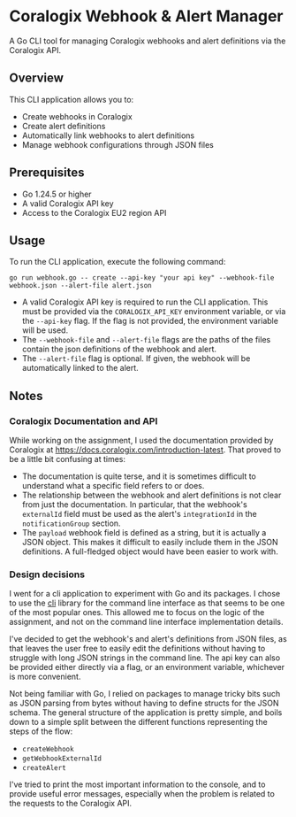 # Coralogix Webhook & Alert Manager

A Go CLI tool for managing Coralogix webhooks and alert definitions via the Coralogix API.

## Overview

This CLI application allows you to:
- Create webhooks in Coralogix
- Create alert definitions
- Automatically link webhooks to alert definitions
- Manage webhook configurations through JSON files

## Prerequisites

- Go 1.24.5 or higher
- A valid Coralogix API key
- Access to the Coralogix EU2 region API

## Usage

To run the CLI application, execute the following command:

```shell
go run webhook.go -- create --api-key "your api key" --webhook-file webhook.json --alert-file alert.json
```

- A valid Coralogix API key is required to run the CLI application. This must be provided via the `CORALOGIX_API_KEY` environment variable, or via the `--api-key` flag. If the flag is not provided, the environment variable will be used.
- The `--webhook-file` and `--alert-file` flags are the paths of the files contain the json definitions of the webhook and alert.
- The `--alert-file` flag is optional. If given, the webhook will be automatically linked to the alert.

## Notes

### Coralogix Documentation and API

While working on the assignment, I used the documentation provided by Coralogix at https://docs.coralogix.com/introduction-latest. That proved to be a little bit confusing at times:

- The documentation is quite terse, and it is sometimes difficult to understand what a specific field refers to or does.
- The relationship between the webhook and alert definitions is not clear from just the documentation. In particular, that the webhook's `externalId` field must be used as the alert's `integrationId` in the `notificationGroup` section.
- The `payload` webhook field is defined as a string, but it is actually a JSON object. This makes it difficult to easily include them in the JSON definitions. A full-fledged object would have been easier to work with.

### Design decisions

I went for a cli application to experiment with Go and its packages. I chose to use the [cli](https://github.com/urfave/cli) library for the command line interface as that seems to be one of the most popular ones.
This allowed me to focus on the logic of the assignment, and not on the command line interface implementation details.

I've decided to get the webhook's and alert's definitions from JSON files, as that leaves the user free to easily edit the definitions
without having to struggle with long JSON strings in the command line.
The api key can also be provided either directly via a flag, or an environment variable, whichever is more convenient.

Not being familiar with Go, I relied on packages to manage tricky bits such as JSON parsing from bytes without having to define structs for the JSON schema.
The general structure of the application is pretty simple, and boils down to a simple split between the different functions representing the steps of the flow:

- `createWebhook`
- `getWebhookExternalId`
- `createAlert`

I've tried to print the most important information to the console, and to provide useful error messages, especially when the problem is related to the requests to the Coralogix API.